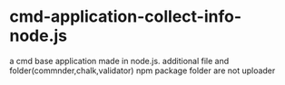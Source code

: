 # cmd-application-collect-info-node.js
a cmd base application made in node.js. additional file and folder(commnder,chalk,validator) npm package folder are not uploader
